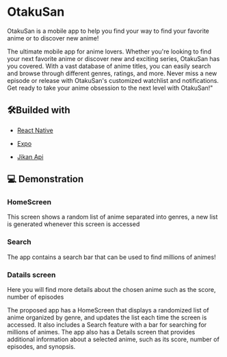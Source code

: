 # OtakuSan

OtakuSan is a mobile app to help you find your way to find your favorite anime or to discover new anime!

The ultimate mobile app for anime lovers. Whether you're looking to find your next favorite anime or discover new and exciting series, OtakuSan has you covered. With a vast database of anime titles, you can easily search and browse through different genres, ratings, and more. Never miss a new episode or release with OtakuSan's customized watchlist and notifications. Get ready to take your anime obsession to the next level with OtakuSan!"

## 🛠️Builded with 
* [React Native](https://github.com/facebook/react-native) 

* [Expo](https://github.com/expo/expo)

* [Jikan Api](https://github.com/jikan-me/jikan) 

## 💻 Demonstration

### HomeScreen
This screen shows a random list of anime separated into genres, a new list is generated whenever this screen is accessed

<!-- <img src="https://github.com/PedroCororatte/YourAnimeList/blob/main/Homescreen.gif" width="300" height="600" title="Homescreen"> -->

### Search
The app contains a search bar that can be used to find millions of animes!

<!-- <img src="https://github.com/PedroCororatte/YourAnimeList/blob/main/Search.gif" width="300" height="600" title="Homescreen"> -->

### Datails screen

 Here you will find more details about the chosen anime such as the score, number of episodes 
<!-- <img src="https://github.com/PedroCororatte/YourAnimeList/blob/main/datail_02.jpg" width="300" height="600" title="Homescreen"> -->
The proposed app has a HomeScreen that displays a randomized list of anime organized by genre, and updates the list each time the screen is accessed. It also includes a Search feature with a bar for searching for millions of animes. The app also has a Details screen that provides additional information about a selected anime, such as its score, number of episodes, and synopsis.

